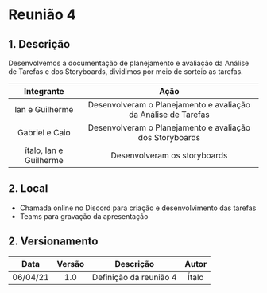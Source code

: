 # Reunião 4

## 1. Descrição

Desenvolvemos a documentação de planejamento e avaliação da Análise de Tarefas e dos Storyboards, dividimos por meio de sorteio as tarefas.

<center>

|    Integrante    |      Ação      |
| :--------: | :-------------: |
| Ian e Guilherme | Desenvolveram o Planejamento e avaliação da Análise de Tarefas |
| Gabriel e Caio | Desenvolveram o Planejamento e avaliação dos Storyboards |
| ítalo, Ian e Guilherme | Desenvolveram os storyboards |

</center>

## 2. Local

- Chamada online no Discord para criação e desenvolvimento das tarefas
- Teams para gravação da apresentação

## 2. Versionamento

|    Data    | Versão |            Descrição             |      Autor      |
| :--------: | :----: | :------------------------------: | :-------------: |
|    06/04/21    | 1.0 |            Definição da reunião 4            |      Ítalo      |